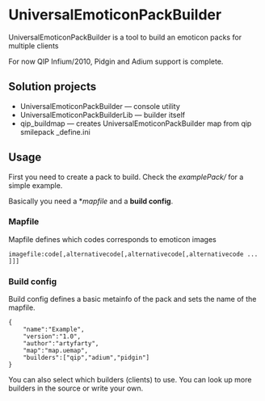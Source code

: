 # UniversalEmoticonPackBuilder
UniversalEmoticonPackBuilder is a tool to build an emoticon packs for multiple clients

For now QIP Infium/2010, Pidgin and Adium support is complete.

## Solution projects
* UniversalEmoticonPackBuilder — console utility
* UniversalEmoticonPackBuilderLib — builder itself
* qip_buildmap — creates UniversalEmoticonPackBuilder map from qip smilepack _define.ini

## Usage
First you need to create a pack to build. Check the *examplePack/* for a simple example.

Basically you need a **mapfile* and a **build config**.

### Mapfile
Mapfile defines which codes corresponds to emoticon images

```
imagefile:code[,alternativecode[,alternativecode[,alternativecode ... ]]]
```

### Build config
Build config defines a basic metainfo of the pack and sets the name of the mapfile.

```
{
	"name":"Example",
	"version":"1.0",
	"author":"artyfarty",
	"map":"map.uemap",
	"builders":["qip","adium","pidgin"]
}
```
You can also select which builders (clients) to use.
You can look up more builders in the source or write your own.
